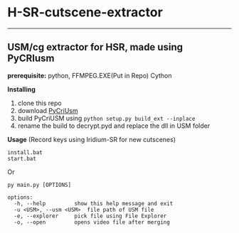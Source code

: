 # H-SR-cutscene-extractor
---
USM/cg extractor for HSR, made using PyCRIusm
---
**prerequisite:**
python, 
FFMPEG.EXE(Put in Repo)
Cython

**Installing**
1. clone this repo
2. download [PyCriUsm](https://github.com/BUnipendix/PyCriUsm)
3. build PyCriUSM using `python setup.py build_ext --inplace`
4. rename the build to decrypt.pyd and replace the dll in USM folder


**Usage**
(Record keys using Iridium-SR for new cutscenes)
```
install.bat
start.bat
```
Or
```
py main.py [OPTIONS]

options:
  -h, --help         show this help message and exit
  -u <USM>, --usm <USM>  file path of USM file
  -e, --explorer     pick file using File Explorer
  -o, --open         opens video file after merging
```
